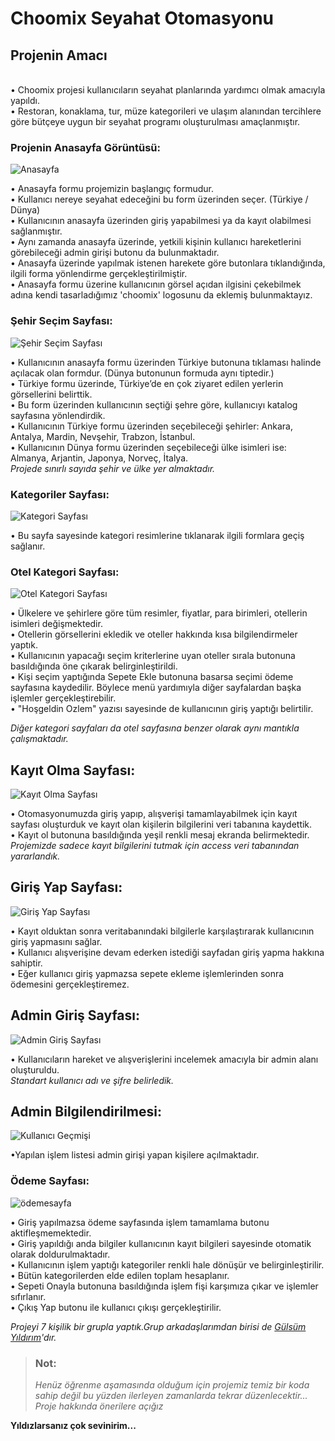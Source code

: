# Choomix Seyahat Otomasyonu
## Projenin Amacı

<br>
• Choomix projesi kullanıcıların seyahat planlarında yardımcı olmak amacıyla yapıldı.
<br>
• Restoran, konaklama, tur, müze kategorileri ve ulaşım alanından tercihlere göre bütçeye uygun bir seyahat programı oluşturulması amaçlanmıştır.<br>

### Projenin Anasayfa Görüntüsü:

![Anasayfa](https://user-images.githubusercontent.com/77455910/107419494-ecc30600-6b28-11eb-9940-caf65a797c58.png)

• Anasayfa formu projemizin başlangıç formudur. <br>
• Kullanıcı nereye seyahat edeceğini bu form üzerinden seçer. (Türkiye / Dünya) <br>
• Kullanıcının anasayfa üzerinden giriş yapabilmesi ya da kayıt olabilmesi sağlanmıştır. <br>
• Aynı zamanda anasayfa üzerinde, yetkili kişinin kullanıcı hareketlerini görebileceği admin girişi butonu da bulunmaktadır. <br>
• Anasayfa üzerinde yapılmak istenen harekete göre butonlara tıklandığında, ilgili forma yönlendirme gerçekleştirilmiştir. <br>
• Anasayfa formu üzerine kullanıcının görsel açıdan ilgisini çekebilmek adına kendi tasarladığımız 'choomix' logosunu da eklemiş bulunmaktayız.

### Şehir Seçim Sayfası:
![Şehir Seçim Sayfası](https://user-images.githubusercontent.com/77455910/107421390-f3527d00-6b2a-11eb-811e-66710a180257.png)

• Kullanıcının anasayfa formu üzerinden Türkiye butonuna tıklaması halinde açılacak olan formdur. (Dünya butonunun formuda aynı tiptedir.) <br>
• Türkiye formu üzerinde, Türkiye’de en çok ziyaret edilen yerlerin görsellerini belirttik. <br>
• Bu form üzerinden kullanıcının seçtiği şehre göre, kullanıcıyı katalog sayfasına yönlendirdik. <br>
• Kullanıcının Türkiye formu üzerinden seçebileceği şehirler: Ankara, Antalya, Mardin, Nevşehir, Trabzon, İstanbul. <br>
• Kullanıcının Dünya formu üzerinden seçebileceği ülke isimleri ise: Almanya, Arjantin, Japonya, Norveç, İtalya.<br>
*Projede sınırlı sayıda şehir ve ülke yer almaktadır.*

### Kategoriler Sayfası:
![Kategori Sayfası](https://user-images.githubusercontent.com/77455910/107421916-9f946380-6b2b-11eb-80c4-a790d8bba59b.png)

• Bu sayfa sayesinde kategori resimlerine tıklanarak ilgili formlara geçiş sağlanır. <br>

### Otel Kategori Sayfası:
![Otel Kategori Sayfası](https://user-images.githubusercontent.com/77455910/107423221-21d15780-6b2d-11eb-9d5d-66bddd61cf4e.png)

• Ülkelere ve şehirlere göre tüm resimler, fiyatlar, para birimleri, otellerin isimleri değişmektedir. <br>
• Otellerin görsellerini ekledik ve oteller hakkında kısa bilgilendirmeler yaptık. <br>
• Kullanıcının yapacağı seçim kriterlerine uyan oteller sırala butonuna basıldığında öne çıkarak belirginleştirildi. <br>
• Kişi seçim yaptığında Sepete Ekle butonuna basarsa seçimi ödeme sayfasına kaydedilir. Böylece menü yardımıyla diğer sayfalardan başka işlemler gerçekleştirebilir.<br>
• "Hoşgeldin Ozlem" yazısı sayesinde de kullanıcının giriş yaptığı belirtilir. <br>

*Diğer kategori sayfaları da otel sayfasına benzer olarak aynı mantıkla çalışmaktadır.*
<br>

 ## Kayıt Olma Sayfası:
![Kayıt Olma Sayfası](https://user-images.githubusercontent.com/77455910/107428102-3ca6ca80-6b33-11eb-864d-8bb78862a57a.png)

• Otomasyonumuzda giriş yapıp, alışverişi tamamlayabilmek için kayıt sayfası oluşturduk ve kayıt olan kişilerin bilgilerini veri tabanına kaydettik.<br>
• Kayıt ol butonuna basıldığında yeşil renkli mesaj ekranda belirmektedir.<br>
*Projemizde sadece kayıt bilgilerini tutmak için access veri tabanından yararlandık.*

## Giriş Yap Sayfası:
![Giriş Yap Sayfası](https://user-images.githubusercontent.com/77455910/107424773-1e3ed000-6b2f-11eb-840f-76378a382a30.png)

• Kayıt olduktan sonra veritabanındaki bilgilerle karşılaştırarak kullanıcının giriş yapmasını sağlar.<br>
• Kullanıcı alışverişine devam ederken istediği sayfadan giriş yapma hakkına sahiptir. <br>
• Eğer kullanıcı giriş yapmazsa sepete ekleme işlemlerinden sonra ödemesini gerçekleştiremez.<br>

## Admin Giriş Sayfası:
![Admin Giriş Sayfası](https://user-images.githubusercontent.com/77455910/107424945-57774000-6b2f-11eb-8dff-f4c917952972.png)

• Kullanıcıların hareket ve alışverişlerini incelemek amacıyla bir admin alanı oluşturuldu.<br>
*Standart kullanıcı adı ve şifre belirledik.*

 ## Admin Bilgilendirilmesi:
![Kullanıcı Geçmişi](https://user-images.githubusercontent.com/77455910/107426405-3e6f8e80-6b31-11eb-8ae4-9c7546b869ec.png)

•Yapılan işlem listesi admin girişi yapan kişilere açılmaktadır. <br>

### Ödeme Sayfası:
![ödemesayfa](https://user-images.githubusercontent.com/77455910/107425570-2c412080-6b30-11eb-9ce8-daa5db457670.png)

• Giriş yapılmazsa ödeme sayfasında işlem tamamlama butonu aktifleşmemektedir.<br>
• Giriş yapıldığı anda bilgiler kullanıcının kayıt bilgileri sayesinde otomatik olarak doldurulmaktadır. <br>
• Kullanıcının işlem yaptığı kategoriler renkli hale dönüşür ve belirginleştirilir.<br>
• Bütün kategorilerden elde edilen toplam hesaplanır. <br>
• Sepeti Onayla butonuna basıldığında işlem fişi karşımıza çıkar ve işlemler sıfırlanır. <br>
• Çıkış Yap butonu ile kullanıcı çıkışı gerçekleştirilir.<br>

*Projeyi 7 kişilik bir grupla yaptık.Grup arkadaşlarımdan birisi de [Gülsüm Yıldırım](https://github.com/GulsYildirim)'dır.* <br>

>### **Not:**
>*Henüz öğrenme aşamasında olduğum için projemiz temiz bir koda sahip değil bu yüzden ilerleyen zamanlarda tekrar düzenlecektir...* <br>
*Proje hakkında önerilere açığız*<br>

**Yıldızlarsanız çok sevinirim...**
